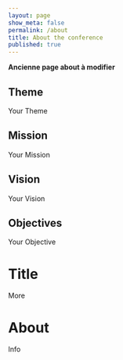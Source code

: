```yaml
---
layout: page
show_meta: false
permalink: /about
title: About the conference
published: true
---
```


__Ancienne page about à modifier__

## Theme 
Your Theme

## Mission 
Your Mission

## Vision 
Your Vision

## Objectives 
Your Objective

# Title 
More

# About 
Info
